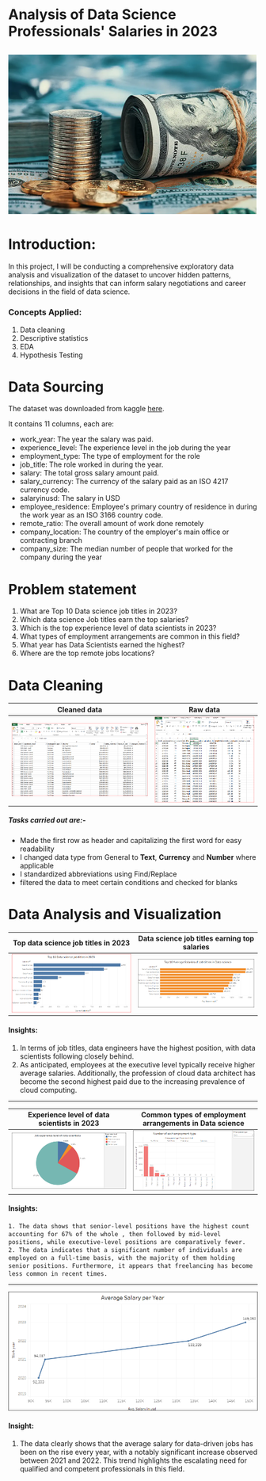 # Analysis of Data Science Professionals' Salaries in 2023
![](salaries.PNG)
---

# Introduction:
In this project, I will be conducting a comprehensive exploratory data analysis and visualization of the dataset to uncover hidden patterns, relationships, and insights that can inform salary negotiations and career decisions in the field of data science.

### Concepts Applied:
1.	Data cleaning
2.	Descriptive statistics
3. EDA
4.	Hypothesis Testing

# Data Sourcing
The dataset was downloaded from kaggle [here](https://www.kaggle.com/datasets/arnabchaki/data-science-salaries-2023). 

It contains 11 columns, each are:
- work_year: The year the salary was paid.
- experience_level: The experience level in the job during the year
- employment_type: The type of employment for the role
- job_title: The role worked in during the year.
- salary: The total gross salary amount paid.
- salary_currency: The currency of the salary paid as an ISO 4217 currency code.
- salaryinusd: The salary in USD
- employee_residence: Employee's primary country of residence in during the work year as an ISO 3166 country code.
- remote_ratio: The overall amount of work done remotely
- company_location: The country of the employer's main office or contracting branch
- company_size: The median number of people that worked for the company during the year

# Problem statement 
1. What are Top 10 Data science job titles in 2023?
2.	Which data science Job titles earn the top salaries?
3.	Which is the top experience level of data scientists in 2023?
4.	What types of employment arrangements are common in this field?
5.  What year has Data Scientists earned the highest?
8.	Where are the top remote jobs locations?

# Data Cleaning
   Cleaned data            |     Raw data
   :----------------------:|:---------------:
   ![](Overview_after.PNG) | ![](Overview_before.PNG)
   
   ##### Tasks carried out are:-
- Made the first row as header and capitalizing the first word for easy readability
- I changed data type from General to **Text**, **Currency** and **Number** where applicable
- I standardized abbreviations using Find/Replace 
- filtered the data to meet certain conditions and checked for blanks

# Data Analysis and Visualization
 Top data science job titles in 2023           |    Data science job titles earning top salaries
   :----------------------:|:---------------:
   ![](Job_titles.PNG) | ![](AvgSalaries.PNG)
   #### Insights:
   1. In terms of job titles, data engineers have the highest position, with data scientists following closely behind.
   2. As anticipated, employees at the executive level typically receive higher average salaries. Additionally, the profession of cloud data architect has become the second highest paid due to the increasing prevalence of cloud computing.
  ---
  
   Experience level of data scientists in 2023   |     Common types of employment arrangements in Data science 
   :-----------------------------------------:|:-----------------------:
   ![](Experience_level.PNG)                    | ![](NumberEploymentType.PNG)
   
   #### Insights:
    1. The data shows that senior-level positions have the highest count accounting for 67% of the whole , then followed by mid-level positions, while executive-level positions are comparatively fewer.
    2. The data indicates that a significant number of individuals are employed on a full-time basis, with the majority of them holding senior positions. Furthermore, it appears that freelancing has become less common in recent times.
---
   
   ![](SalaryperYear.PNG)   
   #### Insight:
   1. The data clearly shows that the average salary for data-driven jobs has been on the rise every year, with a notably significant increase observed between 2021 and 2022. This trend highlights the escalating need for qualified and competent professionals in this field.
  
   



